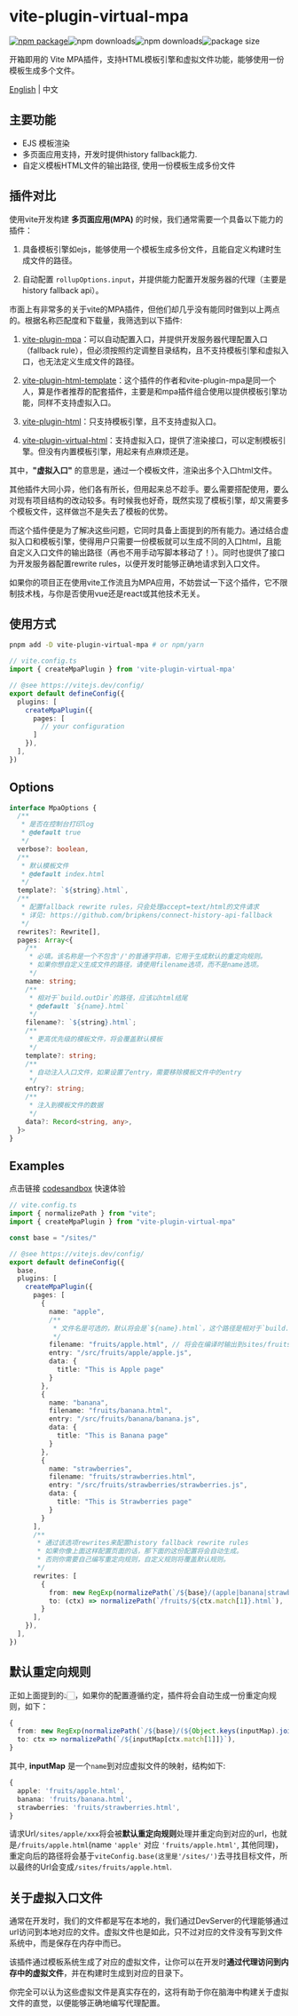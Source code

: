 # vite-plugin-virtual-mpa

<div style="display: flex;">
  <a href="https://npmjs.com/package/vite-plugin-virtual-mpa">
    <img src="https://img.shields.io/npm/v/vite-plugin-virtual-mpa" alt="npm package">
  </a>
  <img src="https://img.shields.io/npm/dt/vite-plugin-virtual-mpa" alt="npm downloads">
  <img src="https://img.shields.io/npm/l/vite-plugin-virtual-mpa" alt="npm downloads">
  <img src="https://img.shields.io/bundlephobia/minzip/vite-plugin-virtual-mpa" alt="package size">
</div>

开箱即用的 Vite MPA插件，支持HTML模板引擎和虚拟文件功能，能够使用一份模板生成多个文件。

[English](./README.md) | 中文

## 主要功能

- EJS 模板渲染
- 多页面应用支持，开发时提供history fallback能力.
- 自定义模板HTML文件的输出路径, 使用一份模板生成多份文件

## 插件对比

使用vite开发构建 **多页面应用(MPA)** 的时候，我们通常需要一个具备以下能力的插件：

1. 具备模板引擎如ejs，能够使用一个模板生成多份文件，且能自定义构建时生成文件的路径。

2. 自动配置 `rollupOptions.input`，并提供能力配置开发服务器的代理（主要是history fallback api）。

市面上有非常多的关于vite的MPA插件，但他们却几乎没有能同时做到以上两点的。根据名称匹配度和下载量，我筛选到以下插件:

1. [vite-plugin-mpa](https://github.com/IndexXuan/vite-plugin-mpa)：可以自动配置入口，并提供开发服务器代理配置入口（fallback rule），但必须按照约定调整目录结构，且不支持模板引擎和虚拟入口，也无法定义生成文件的路径。

2. [vite-plugin-html-template](https://github.com/IndexXuan/vite-plugin-html-template)：这个插件的作者和vite-plugin-mpa是同一个人，算是作者推荐的配套插件，主要是和mpa插件组合使用以提供模板引擎功能，同样不支持虚拟入口。

3. [vite-plugin-html](https://github.com/vbenjs/vite-plugin-html)：只支持模板引擎，且不支持虚拟入口。

4. [vite-plugin-virtual-html](https://github.com/windsonR/vite-plugin-virtual-html)：支持虚拟入口，提供了渲染接口，可以定制模板引擎。但没有内置模板引擎，用起来有点麻烦还是。

其中，**"虚拟入口"** 的意思是，通过一个模板文件，渲染出多个入口html文件。

其他插件大同小异，他们各有所长，但用起来总不趁手。要么需要搭配使用，要么对现有项目结构的改动较多。有时候我也好奇，既然实现了模板引擎，却又需要多个模板文件，这样做岂不是失去了模板的优势。

而这个插件便是为了解决这些问题，它同时具备上面提到的所有能力。通过结合虚拟入口和模板引擎，使得用户只需要一份模板就可以生成不同的入口html，且能自定义入口文件的输出路径（再也不用手动写脚本移动了！）。同时也提供了接口为开发服务器配置rewrite rules，以便开发时能够正确地请求到入口文件。

如果你的项目正在使用vite工作流且为MPA应用，不妨尝试一下这个插件，它不限制技术栈，与你是否使用vue还是react或其他技术无关。

## 使用方式

```sh
pnpm add -D vite-plugin-virtual-mpa # or npm/yarn
```

```ts
// vite.config.ts
import { createMpaPlugin } from 'vite-plugin-virtual-mpa'

// @see https://vitejs.dev/config/
export default defineConfig({
  plugins: [
    createMpaPlugin({
      pages: [
        // your configuration
      ]
    }),
  ],
})
```

## Options

```ts
interface MpaOptions {
  /**
   * 是否在控制台打印log
   * @default true
   */
  verbose?: boolean,
  /**
   * 默认模板文件
   * @default index.html
   */
  template?: `${string}.html`,
  /**
   * 配置fallback rewrite rules，只会处理accept=text/html的文件请求
   * 详见: https://github.com/bripkens/connect-history-api-fallback
   */
  rewrites?: Rewrite[],
  pages: Array<{
    /**
     * 必填。该名称是一个不包含'/'的普通字符串，它用于生成默认的重定向规则。
     * 如果你想自定义生成文件的路径，请使用filename选项，而不是name选项。
     */
    name: string;
    /**
     * 相对于`build.outDir`的路径，应该以html结尾
     * @default `${name}.html`
     */
    filename?: `${string}.html`;
    /**
     * 更高优先级的模板文件，将会覆盖默认模板
     */
    template?: string;
    /**
     * 自动注入入口文件，如果设置了entry，需要移除模板文件中的entry
     */
    entry?: string;
    /**
     * 注入到模板文件的数据
     */
    data?: Record<string, any>,
  }>
}
```
## Examples

点击链接 [codesandbox](https://codesandbox.io/s/vite-plugin-virtual-mpa-0djylc) 快速体验

```ts
// vite.config.ts
import { normalizePath } from "vite";
import { createMpaPlugin } from "vite-plugin-virtual-mpa"

const base = "/sites/"

// @see https://vitejs.dev/config/
export default defineConfig({
  base,
  plugins: [
    createMpaPlugin({
      pages: [
        {
          name: "apple",
          /**
           * 文件名是可选的，默认将会是`${name}.html`，这个路径是相对于`build.outDir`
           */
          filename: "fruits/apple.html", // 将会在编译时输出到sites/fruits/apple.html
          entry: "/src/fruits/apple/apple.js",
          data: {
            title: "This is Apple page"
          }
        },
        {
          name: "banana",
          filename: "fruits/banana.html",
          entry: "/src/fruits/banana/banana.js",
          data: {
            title: "This is Banana page"
          }
        },
        {
          name: "strawberries",
          filename: "fruits/strawberries.html",
          entry: "/src/fruits/strawberries/strawberries.js",
          data: {
            title: "This is Strawberries page"
          }
        }
      ],
      /**
       * 通过该选项rewrites来配置history fallback rewrite rules
       * 如果你像上面这样配置页面的话，那下面的这份配置将会自动生成。
       * 否则你需要自己编写重定向规则，自定义规则将覆盖默认规则。
       */
      rewrites: [
        {
          from: new RegExp(normalizePath(`/${base}/(apple|banana|strawberries)`)),
          to: (ctx) => normalizePath(`/fruits/${ctx.match[1]}.html`),
        }
      ],
    }),
  ],
})
```

## 默认重定向规则

正如上面提到的👆🏻，如果你的配置遵循约定，插件将会自动生成一份重定向规则，如下：
```ts
{
  from: new RegExp(normalizePath(`/${base}/(${Object.keys(inputMap).join('|')})`)),
  to: ctx => normalizePath(`/${inputMap[ctx.match[1]]}`),
}
```

其中, **inputMap** 是一个`name`到对应虚拟文件的映射，结构如下:

```ts
{
  apple: 'fruits/apple.html',
  banana: 'fruits/banana.html',
  strawberries: 'fruits/strawberries.html',
}
```

请求Url`/sites/apple/xxx`将会被**默认重定向规则**处理并重定向到对应的url，也就是`/fruits/apple.html`(name `'apple'` 对应 `'fruits/apple.html'`, 其他同理)，重定向后的路径将会基于`viteConfig.base(这里是'/sites/')`去寻找目标文件，所以最终的Url会变成`/sites/fruits/apple.html`.

## 关于虚拟入口文件

通常在开发时，我们的文件都是写在本地的，我们通过DevServer的代理能够通过url访问到本地对应的文件。虚拟文件也是如此，只不过对应的文件没有写到文件系统中，而是保存在内存中而已。

该插件通过模板系统生成了对应的虚拟文件，让你可以在开发时**通过代理访问到内存中的虚拟文件**，并在构建时生成到对应的目录下。

你完全可以认为这些虚拟文件是真实存在的，这将有助于你在脑海中构建关于虚拟文件的直觉，以便能够正确地编写代理配置。
